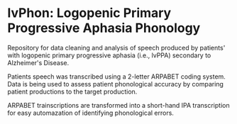 # lvPhon: Logopenic Primary Progressive Aphasia Phonology
Repository for data cleaning and analysis of speech produced by patients' with logopenic primary progressive aphasia (i.e., lvPPA) secondary to Alzheimer's Disease.

Patients speech was transcribed using a 2-letter ARPABET coding system. Data is being used to assess patient phonological accuracy by comparing patient productions to the target production.

ARPABET trainscriptions are transformed into a short-hand IPA transcription for easy automazation of identifying phonological errors.